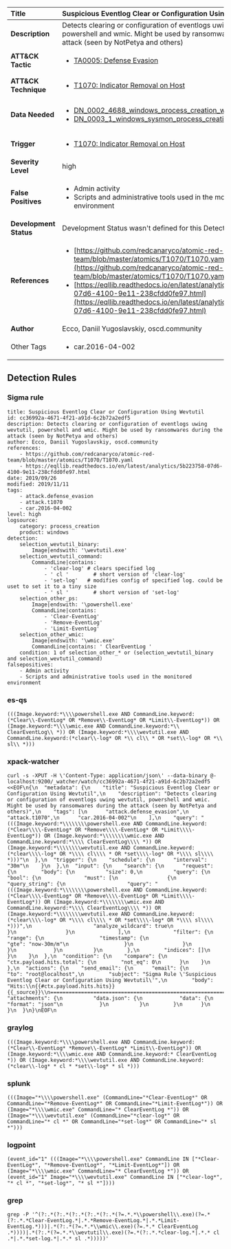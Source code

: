 | Title                    | Suspicious Eventlog Clear or Configuration Using Wevtutil       |
|:-------------------------|:------------------|
| **Description**          | Detects clearing or configuration of eventlogs uwing wevtutil, powershell and wmic. Might be used by ransomwares during the attack (seen by NotPetya and others) |
| **ATT&amp;CK Tactic**    |  <ul><li>[TA0005: Defense Evasion](https://attack.mitre.org/tactics/TA0005)</li></ul>  |
| **ATT&amp;CK Technique** | <ul><li>[T1070: Indicator Removal on Host](https://attack.mitre.org/techniques/T1070)</li></ul>  |
| **Data Needed**          | <ul><li>[DN_0002_4688_windows_process_creation_with_commandline](../Data_Needed/DN_0002_4688_windows_process_creation_with_commandline.md)</li><li>[DN_0003_1_windows_sysmon_process_creation](../Data_Needed/DN_0003_1_windows_sysmon_process_creation.md)</li></ul>  |
| **Trigger**              | <ul><li>[T1070: Indicator Removal on Host](../Triggers/T1070.md)</li></ul>  |
| **Severity Level**       | high |
| **False Positives**      | <ul><li>Admin activity</li><li>Scripts and administrative tools used in the monitored environment</li></ul>  |
| **Development Status**   |  Development Status wasn't defined for this Detection Rule yet  |
| **References**           | <ul><li>[https://github.com/redcanaryco/atomic-red-team/blob/master/atomics/T1070/T1070.yaml](https://github.com/redcanaryco/atomic-red-team/blob/master/atomics/T1070/T1070.yaml)</li><li>[https://eqllib.readthedocs.io/en/latest/analytics/5b223758-07d6-4100-9e11-238cfdd0fe97.html](https://eqllib.readthedocs.io/en/latest/analytics/5b223758-07d6-4100-9e11-238cfdd0fe97.html)</li></ul>  |
| **Author**               | Ecco, Daniil Yugoslavskiy, oscd.community |
| Other Tags           | <ul><li>car.2016-04-002</li></ul> | 

## Detection Rules

### Sigma rule

```
title: Suspicious Eventlog Clear or Configuration Using Wevtutil
id: cc36992a-4671-4f21-a91d-6c2b72a2edf5
description: Detects clearing or configuration of eventlogs uwing wevtutil, powershell and wmic. Might be used by ransomwares during the attack (seen by NotPetya and others)
author: Ecco, Daniil Yugoslavskiy, oscd.community
references:
    - https://github.com/redcanaryco/atomic-red-team/blob/master/atomics/T1070/T1070.yaml
    - https://eqllib.readthedocs.io/en/latest/analytics/5b223758-07d6-4100-9e11-238cfdd0fe97.html
date: 2019/09/26
modified: 2019/11/11
tags:
    - attack.defense_evasion
    - attack.t1070
    - car.2016-04-002
level: high
logsource:
    category: process_creation
    product: windows
detection:
    selection_wevtutil_binary:
        Image|endswith: '\wevtutil.exe'
    selection_wevtutil_command:
        CommandLine|contains:  
            - 'clear-log' # clears specified log
            - ' cl '        # short version of 'clear-log'
            - 'set-log'   # modifies config of specified log. could be uset to set it to a tiny size
            - ' sl '        # short version of 'set-log'
    selection_other_ps:
        Image|endswith: '\powershell.exe'
        CommandLine|contains: 
            - 'Clear-EventLog'
            - 'Remove-EventLog'
            - 'Limit-EventLog'
    selection_other_wmic:
        Image|endswith: '\wmic.exe'
        CommandLine|contains: ' ClearEventLog '
    condition: 1 of selection_other_* or (selection_wevtutil_binary and selection_wevtutil_command)
falsepositives:
    - Admin activity
    - Scripts and administrative tools used in the monitored environment

```





### es-qs
    
```
(((Image.keyword:*\\\\powershell.exe AND CommandLine.keyword:(*Clear\\-EventLog* OR *Remove\\-EventLog* OR *Limit\\-EventLog*)) OR (Image.keyword:*\\\\wmic.exe AND CommandLine.keyword:*\\ ClearEventLog\\ *)) OR (Image.keyword:*\\\\wevtutil.exe AND CommandLine.keyword:(*clear\\-log* OR *\\ cl\\ * OR *set\\-log* OR *\\ sl\\ *)))
```


### xpack-watcher
    
```
curl -s -XPUT -H \'Content-Type: application/json\' --data-binary @- localhost:9200/_watcher/watch/cc36992a-4671-4f21-a91d-6c2b72a2edf5 <<EOF\n{\n  "metadata": {\n    "title": "Suspicious Eventlog Clear or Configuration Using Wevtutil",\n    "description": "Detects clearing or configuration of eventlogs uwing wevtutil, powershell and wmic. Might be used by ransomwares during the attack (seen by NotPetya and others)",\n    "tags": [\n      "attack.defense_evasion",\n      "attack.t1070",\n      "car.2016-04-002"\n    ],\n    "query": "(((Image.keyword:*\\\\\\\\powershell.exe AND CommandLine.keyword:(*Clear\\\\-EventLog* OR *Remove\\\\-EventLog* OR *Limit\\\\-EventLog*)) OR (Image.keyword:*\\\\\\\\wmic.exe AND CommandLine.keyword:*\\\\ ClearEventLog\\\\ *)) OR (Image.keyword:*\\\\\\\\wevtutil.exe AND CommandLine.keyword:(*clear\\\\-log* OR *\\\\ cl\\\\ * OR *set\\\\-log* OR *\\\\ sl\\\\ *)))"\n  },\n  "trigger": {\n    "schedule": {\n      "interval": "30m"\n    }\n  },\n  "input": {\n    "search": {\n      "request": {\n        "body": {\n          "size": 0,\n          "query": {\n            "bool": {\n              "must": [\n                {\n                  "query_string": {\n                    "query": "(((Image.keyword:*\\\\\\\\powershell.exe AND CommandLine.keyword:(*Clear\\\\-EventLog* OR *Remove\\\\-EventLog* OR *Limit\\\\-EventLog*)) OR (Image.keyword:*\\\\\\\\wmic.exe AND CommandLine.keyword:*\\\\ ClearEventLog\\\\ *)) OR (Image.keyword:*\\\\\\\\wevtutil.exe AND CommandLine.keyword:(*clear\\\\-log* OR *\\\\ cl\\\\ * OR *set\\\\-log* OR *\\\\ sl\\\\ *)))",\n                    "analyze_wildcard": true\n                  }\n                }\n              ],\n              "filter": {\n                "range": {\n                  "timestamp": {\n                    "gte": "now-30m/m"\n                  }\n                }\n              }\n            }\n          }\n        },\n        "indices": []\n      }\n    }\n  },\n  "condition": {\n    "compare": {\n      "ctx.payload.hits.total": {\n        "not_eq": 0\n      }\n    }\n  },\n  "actions": {\n    "send_email": {\n      "email": {\n        "to": "root@localhost",\n        "subject": "Sigma Rule \'Suspicious Eventlog Clear or Configuration Using Wevtutil\'",\n        "body": "Hits:\\n{{#ctx.payload.hits.hits}}{{_source}}\\n================================================================================\\n{{/ctx.payload.hits.hits}}",\n        "attachments": {\n          "data.json": {\n            "data": {\n              "format": "json"\n            }\n          }\n        }\n      }\n    }\n  }\n}\nEOF\n
```


### graylog
    
```
(((Image.keyword:*\\\\powershell.exe AND CommandLine.keyword:(*Clear\\-EventLog* *Remove\\-EventLog* *Limit\\-EventLog*)) OR (Image.keyword:*\\\\wmic.exe AND CommandLine.keyword:* ClearEventLog *)) OR (Image.keyword:*\\\\wevtutil.exe AND CommandLine.keyword:(*clear\\-log* * cl * *set\\-log* * sl *)))
```


### splunk
    
```
(((Image="*\\\\powershell.exe" (CommandLine="*Clear-EventLog*" OR CommandLine="*Remove-EventLog*" OR CommandLine="*Limit-EventLog*")) OR (Image="*\\\\wmic.exe" CommandLine="* ClearEventLog *")) OR (Image="*\\\\wevtutil.exe" (CommandLine="*clear-log*" OR CommandLine="* cl *" OR CommandLine="*set-log*" OR CommandLine="* sl *")))
```


### logpoint
    
```
(event_id="1" (((Image="*\\\\powershell.exe" CommandLine IN ["*Clear-EventLog*", "*Remove-EventLog*", "*Limit-EventLog*"]) OR (Image="*\\\\wmic.exe" CommandLine="* ClearEventLog *")) OR (event_id="1" Image="*\\\\wevtutil.exe" CommandLine IN ["*clear-log*", "* cl *", "*set-log*", "* sl *"])))
```


### grep
    
```
grep -P '^(?:.*(?:.*(?:.*(?:.*(?:.*(?=.*.*\\powershell\\.exe)(?=.*(?:.*.*Clear-EventLog.*|.*.*Remove-EventLog.*|.*.*Limit-EventLog.*)))|.*(?:.*(?=.*.*\\wmic\\.exe)(?=.*.* ClearEventLog .*))))|.*(?:.*(?=.*.*\\wevtutil\\.exe)(?=.*(?:.*.*clear-log.*|.*.* cl .*|.*.*set-log.*|.*.* sl .*)))))'
```



